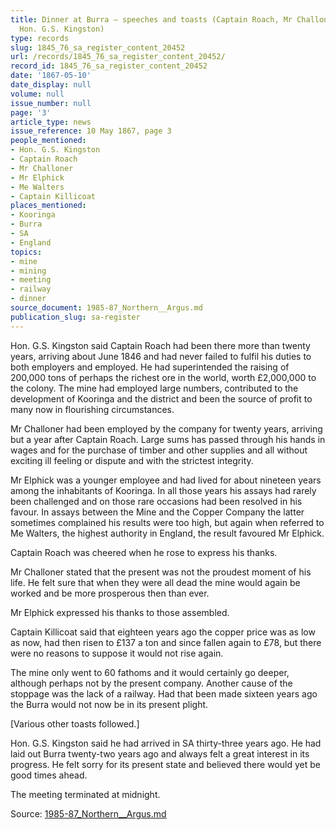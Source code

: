 ```yaml
---
title: Dinner at Burra — speeches and toasts (Captain Roach, Mr Challoner, Mr Elphick,
  Hon. G.S. Kingston)
type: records
slug: 1845_76_sa_register_content_20452
url: /records/1845_76_sa_register_content_20452/
record_id: 1845_76_sa_register_content_20452
date: '1867-05-10'
date_display: null
volume: null
issue_number: null
page: '3'
article_type: news
issue_reference: 10 May 1867, page 3
people_mentioned:
- Hon. G.S. Kingston
- Captain Roach
- Mr Challoner
- Mr Elphick
- Me Walters
- Captain Killicoat
places_mentioned:
- Kooringa
- Burra
- SA
- England
topics:
- mine
- mining
- meeting
- railway
- dinner
source_document: 1985-87_Northern__Argus.md
publication_slug: sa-register
---
```


Hon. G.S. Kingston said Captain Roach had been there more than twenty years, arriving about June 1846 and had never failed to fulfil his duties to both employers and employed.  He had superintended the raising of 200,000 tons of perhaps the richest ore in the world, worth £2,000,000 to the colony.  The mine had employed large numbers, contributed to the development of Kooringa and the district and been the source of profit to many now in flourishing circumstances.

Mr Challoner had been employed by the company for twenty years, arriving but a year after Captain Roach.  Large sums has passed through his hands  in wages and for the purchase of timber and other supplies and all without exciting ill feeling or dispute  and with the strictest integrity.

Mr Elphick was a younger employee and had lived for about nineteen years among the inhabitants of Kooringa.  In all those years his assays had rarely been challenged and on those rare occasions had been resolved in his favour.  In assays between the Mine and the Copper Company the latter sometimes complained his results were too high, but again when referred to Me Walters, the highest authority in England, the result favoured Mr Elphick.

Captain Roach was cheered when he rose to express his thanks.

Mr Challoner stated that the present was not the proudest moment of his life.  He felt sure that when they were all dead the mine would again be worked and be more prosperous then than ever.

Mr Elphick expressed his thanks to those assembled.

Captain Killicoat said that eighteen years ago the copper price was as low as now, had then risen to £137 a ton and since fallen again to £78, but there were no reasons to suppose it would not rise again.

The mine only went to 60 fathoms and it would certainly go deeper, although perhaps not by the present company.  Another cause of the stoppage was the lack of a railway.  Had that been made sixteen years ago the Burra would not now be in its present plight.

[Various other toasts followed.]

Hon. G.S. Kingston said he had arrived in SA thirty-three years ago.  He had laid out Burra twenty-two years ago and always felt a great interest in its progress.  He felt sorry for its present state and believed there would yet be good times ahead.

The meeting terminated at midnight.

Source: [1985-87_Northern__Argus.md](/downloads/markdown/1985-87_Northern__Argus.md)
